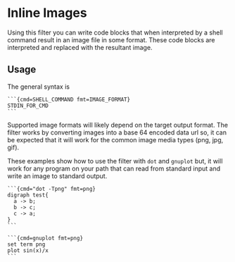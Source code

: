 # Inline Images

Using this filter you can write code blocks that when interpreted by a shell
command result in an image file in some format. These code blocks are
interpreted and replaced with the resultant image.

## Usage

The general syntax is

    ```{cmd=SHELL_COMMAND fmt=IMAGE_FORMAT}
    STDIN_FOR_CMD
    ```

Supported image formats will likely depend on the target output format. The
filter works by converting images into a base 64 encoded data url so, it can
be expected that it will work for the common image media types (png, jpg, gif).

These examples show how to use the filter with `dot` and `gnuplot` but, it will
work for any program on your path that can read from standard input and write
an image to standard output.

    ```{cmd="dot -Tpng" fmt=png}
    digraph test{
      a -> b;
      b -> c;
      c -> a;
    }
    ```

    ```{cmd=gnuplot fmt=png}
    set term png
    plot sin(x)/x
    ```
